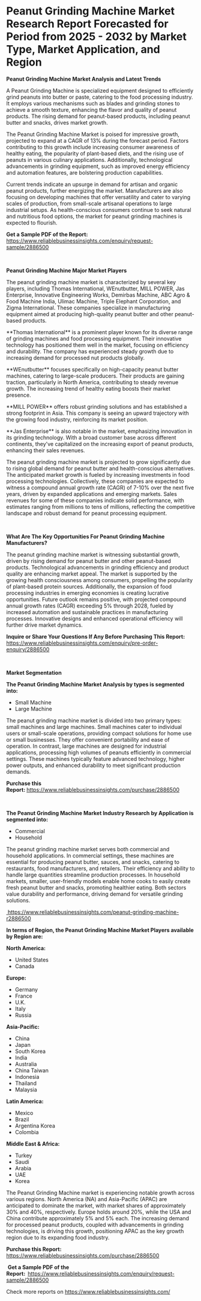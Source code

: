 <p><h1>Peanut Grinding Machine Market Research Report Forecasted for Period from 2025 -  2032 by Market Type, Market Application, and Region</h1></p><p><strong>Peanut Grinding Machine Market Analysis and Latest Trends</strong></p>
<p><p>A Peanut Grinding Machine is specialized equipment designed to efficiently grind peanuts into butter or paste, catering to the food processing industry. It employs various mechanisms such as blades and grinding stones to achieve a smooth texture, enhancing the flavor and quality of peanut products. The rising demand for peanut-based products, including peanut butter and snacks, drives market growth.</p><p>The Peanut Grinding Machine Market is poised for impressive growth, projected to expand at a CAGR of 13% during the forecast period. Factors contributing to this growth include increasing consumer awareness of healthy eating, the popularity of plant-based diets, and the rising use of peanuts in various culinary applications. Additionally, technological advancements in grinding equipment, such as improved energy efficiency and automation features, are bolstering production capabilities. </p><p>Current trends indicate an upsurge in demand for artisan and organic peanut products, further energizing the market. Manufacturers are also focusing on developing machines that offer versatility and cater to varying scales of production, from small-scale artisanal operations to large industrial setups. As health-conscious consumers continue to seek natural and nutritious food options, the market for peanut grinding machines is expected to flourish.</p></p>
<p><strong>Get a Sample PDF of the Report:&nbsp;</strong> <a href="https://www.reliablebusinessinsights.com/enquiry/request-sample/2886500?utm_campaign=3148&utm_medium=2&utm_source=Github&utm_content=ia&utm_term=13032025&utm_id=peanut-grinding-machine">https://www.reliablebusinessinsights.com/enquiry/request-sample/2886500</a></p>
<p>&nbsp;</p>
<p><strong>Peanut Grinding Machine Major Market Players</strong></p>
<p><p>The peanut grinding machine market is characterized by several key players, including Thomas International, WEnutbutter, MILL POWER, Jas Enterprise, Innovative Engineering Works, Demirbas Machine, ABC Agro & Food Machine India, Ulimac Machine, Triple Elephant Corporation, and Zigma International. These companies specialize in manufacturing equipment aimed at producing high-quality peanut butter and other peanut-based products.</p><p>**Thomas International** is a prominent player known for its diverse range of grinding machines and food processing equipment. Their innovative technology has positioned them well in the market, focusing on efficiency and durability. The company has experienced steady growth due to increasing demand for processed nut products globally.</p><p>**WEnutbutter** focuses specifically on high-capacity peanut butter machines, catering to large-scale producers. Their products are gaining traction, particularly in North America, contributing to steady revenue growth. The increasing trend of healthy eating boosts their market presence.</p><p>**MILL POWER** offers robust grinding solutions and has established a strong footprint in Asia. This company is seeing an upward trajectory with the growing food industry, reinforcing its market position.</p><p>**Jas Enterprise** is also notable in the market, emphasizing innovation in its grinding technology. With a broad customer base across different continents, they've capitalized on the increasing export of peanut products, enhancing their sales revenues.</p><p>The peanut grinding machine market is projected to grow significantly due to rising global demand for peanut butter and health-conscious alternatives. The anticipated market growth is fueled by increasing investments in food processing technologies. Collectively, these companies are expected to witness a compound annual growth rate (CAGR) of 7-10% over the next five years, driven by expanded applications and emerging markets. Sales revenues for some of these companies indicate solid performance, with estimates ranging from millions to tens of millions, reflecting the competitive landscape and robust demand for peanut processing equipment.</p></p>
<p>&nbsp;</p>
<p><strong>What Are The Key Opportunities For Peanut Grinding Machine Manufacturers?</strong></p>
<p><p>The peanut grinding machine market is witnessing substantial growth, driven by rising demand for peanut butter and other peanut-based products. Technological advancements in grinding efficiency and product quality are enhancing market appeal. The market is supported by the growing health consciousness among consumers, propelling the popularity of plant-based protein sources. Additionally, the expansion of food processing industries in emerging economies is creating lucrative opportunities. Future outlook remains positive, with projected compound annual growth rates (CAGR) exceeding 5% through 2028, fueled by increased automation and sustainable practices in manufacturing processes. Innovative designs and enhanced operational efficiency will further drive market dynamics.</p></p>
<p><strong>Inquire or Share Your Questions If Any Before Purchasing This Report:</strong> <a href="https://www.reliablebusinessinsights.com/enquiry/pre-order-enquiry/2886500?utm_campaign=3148&utm_medium=2&utm_source=Github&utm_content=ia&utm_term=13032025&utm_id=peanut-grinding-machine">https://www.reliablebusinessinsights.com/enquiry/pre-order-enquiry/2886500</a></p>
<p>&nbsp;</p>
<p><strong>Market Segmentation</strong></p>
<p><strong>The Peanut Grinding Machine Market Analysis by types is segmented into:</strong></p>
<p><ul><li>Small Machine</li><li>Large Machine</li></ul></p>
<p><p>The peanut grinding machine market is divided into two primary types: small machines and large machines. Small machines cater to individual users or small-scale operations, providing compact solutions for home use or small businesses. They offer convenient portability and ease of operation. In contrast, large machines are designed for industrial applications, processing high volumes of peanuts efficiently in commercial settings. These machines typically feature advanced technology, higher power outputs, and enhanced durability to meet significant production demands.</p></p>
<p><strong>Purchase this Report:&nbsp;</strong><a href="https://www.reliablebusinessinsights.com/purchase/2886500?utm_campaign=3148&utm_medium=2&utm_source=Github&utm_content=ia&utm_term=13032025&utm_id=peanut-grinding-machine">https://www.reliablebusinessinsights.com/purchase/2886500</a></p>
<p>&nbsp;</p>
<p><strong>The Peanut Grinding Machine Market Industry Research by Application is segmented into:</strong></p>
<p><ul><li>Commercial</li><li>Household</li></ul></p>
<p><p>The peanut grinding machine market serves both commercial and household applications. In commercial settings, these machines are essential for producing peanut butter, sauces, and snacks, catering to restaurants, food manufacturers, and retailers. Their efficiency and ability to handle large quantities streamline production processes. In household markets, smaller, user-friendly models enable home cooks to easily create fresh peanut butter and snacks, promoting healthier eating. Both sectors value durability and performance, driving demand for versatile grinding solutions.</p></p>
<p><a href="https://www.reliablebusinessinsights.com/peanut-grinding-machine-r2886500?utm_campaign=3148&utm_medium=2&utm_source=Github&utm_content=ia&utm_term=13032025&utm_id=peanut-grinding-machine">&nbsp;https://www.reliablebusinessinsights.com/peanut-grinding-machine-r2886500</a></p>
<p><strong>In terms of Region, the Peanut Grinding Machine Market Players available by Region are:</strong></p>
<p>
    <p> <strong> North America: </strong>
        <ul>
            <li>United States</li>
            <li>Canada</li>
        </ul>
        </p> 
    <p> <strong> Europe: </strong>
        <ul>
            <li>Germany</li>
            <li>France</li>
            <li>U.K.</li>
            <li>Italy</li>
            <li>Russia</li>
        </ul>
        </p> 
    <p> <strong> Asia-Pacific: </strong>
        <ul>
            <li>China</li>
            <li>Japan</li>
            <li>South Korea</li>
            <li>India</li>
            <li>Australia</li>
            <li>China Taiwan</li>
            <li>Indonesia</li>
            <li>Thailand</li>
            <li>Malaysia</li>
        </ul>
        </p> 
    <p> <strong> Latin America: </strong>
        <ul>
            <li>Mexico</li>
            <li>Brazil</li>
            <li>Argentina Korea</li>
            <li>Colombia</li>
        </ul>
        </p> 
    <p> <strong> Middle East & Africa: </strong>
        <ul>
            <li>Turkey</li>
            <li>Saudi</li>
            <li>Arabia</li>
            <li>UAE</li>
            <li>Korea</li>
        </ul>
    </p>
    </p>
<p><p>The Peanut Grinding Machine market is experiencing notable growth across various regions. North America (NA) and Asia-Pacific (APAC) are anticipated to dominate the market, with market shares of approximately 30% and 40%, respectively. Europe holds around 20%, while the USA and China contribute approximately 5% and 5% each. The increasing demand for processed peanut products, coupled with advancements in grinding technologies, is driving this growth, positioning APAC as the key growth region due to its expanding food industry.</p></p>
<p><strong>Purchase this Report: </strong><a href="https://www.reliablebusinessinsights.com/purchase/2886500?utm_campaign=3148&utm_medium=2&utm_source=Github&utm_content=ia&utm_term=13032025&utm_id=peanut-grinding-machine">https://www.reliablebusinessinsights.com/purchase/2886500</a></p>
<p>&nbsp;<strong>Get a Sample PDF of the Report:&nbsp;&nbsp;</strong><a href="https://www.reliablebusinessinsights.com/enquiry/request-sample/2886500?utm_campaign=3148&utm_medium=2&utm_source=Github&utm_content=ia&utm_term=13032025&utm_id=peanut-grinding-machine">https://www.reliablebusinessinsights.com/enquiry/request-sample/2886500</a></p>
<p><strong></strong></p>
<p>Check more reports on <a href="https://www.reliablebusinessinsights.com/?utm_campaign=3148&utm_medium=2&utm_source=Github&utm_content=ia&utm_term=13032025&utm_id=peanut-grinding-machine">https://www.reliablebusinessinsights.com/</a></p>